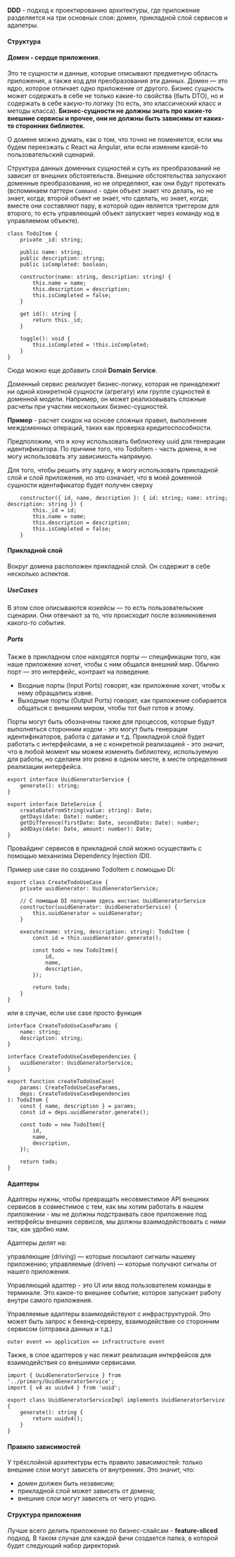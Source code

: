 **DDD** - подход к проектированию архитектуры, где приложение разделяется на три основных слоя: домен, прикладной слой сервисов и адапетры.

#### Структура

#### Домен - сердце приложения.

Это те сущности и данные, которые описывают предметную область приложения, а также код для преобразования эти данных. Домен — это ядро, которое отличает одно приложение от другого.
Бизнес сущность может содержать в себе не только какие-то свойства (быть DTO), но и содержать в себе какую-то логику (то есть, это классический класс и методы класса).
**Бизнес-сущности не должны знать про какие-то внешние сервисы и прочее, они не должны быть зависимы от каких-то сторонних библиотек.**

О домене можно думать, как о том, что точно не поменяется, если мы будем переезжать с React на Angular, или если изменим какой-то пользовательский сценарий.

Структура данных доменных сущностей и суть их преобразований не зависит от внешних обстоятельств. Внешние обстоятельства запускают доменные преобразования, но не определяют, как они будут протекать (вспоминаем паттерн `Command` - один объект знает что делать, но не знает, когда; второй объект не знает, что сделать, но знает, когда; вместе они составляют пару, в которой один является триггером для второго, то есть управляющий объект запускает через команду код в управляемом объекте).

```
class TodoItem {
    private _id: string;

    public name: string;
    public description: string;
    public isCompleted: boolean;

    constructor(name: string, description: string) {
        this.name = name;
        this.description = description;
        this.isCompleted = false;
    }

    get id(): string {
        return this._id;
    }

    toggle(): void {
        this.isCompleted = !this.isCompleted;
    }
}
```

Сюда можно еще добавить слой **Domain Service**.

Доменный сервис реализует бизнес-логику, которая не принадлежит ни одной конкретной сущности (агрегату) или группе сущностей в доменной модели. Например, он может реализовывать сложные расчеты при участии нескольких бизнес-сущностей.

**Пример** - расчет скидок на основе сложных правил, выполнение междоменных операций, таких как проверка кредитоспособности.

Предположим, что я хочу использовать библиотеку uuid для генерации идентификатора. По причине того, что TodoItem - часть домена, я не могу использовать эту зависимость напрямую.

Для того, чтобы решить эту задачу, я могу использовать прикладной слой и слой приложения, но это означает, что в моей доменной сущности идентификатор будет получен сверху

```
    constructor({ id, name, description }: { id: string; name: string; description: string }) {
        this._id = id;
        this.name = name;
        this.description = description;
        this.isCompleted = false;
    }

```

#### Прикладной слой

Вокруг домена расположен прикладной слой. Он содержит в себе несколько аспектов.

##### UseCases

В этом слое описываются юзкейсы — то есть пользовательские сценарии. Они отвечают за то, что происходит после возникновения какого-то события.

##### Ports

Также в прикладном слое находятся порты — спецификации того, как наше приложение хочет, чтобы с ним общался внешний мир. Обычно порт — это интерфейс, контракт на поведение.

-   Входные порты (Input Ports) говорят, как приложение хочет, чтобы к нему обращались извне.
-   Выходные порты (Output Ports) говорят, как приложение собирается общаться с внешним миром, чтобы тот был готов к этому.

Порты могут быть обозначены также для процессов, которые будут выполняться сторонним кодом - это могут быть генерации идентификаторов, работа с датами и т.д. Прикладной слой будет работать с интерфейсами, а не с конкретной реализацией - это значит, что в любой момент мы можем изменить библиотеку, используемую для работы, но сделаем это ровно в одном месте, в месте определения реализации интерфейса.

```
export interface UuidGeneratorService {
    generate(): string;
}

export interface DateService {
    createDateFromString(value: string): Date;
    getDays(date: Date): number;
    getDifference(firstDate: Date, secondDate: Date): number;
    addDays(date: Date, amount: number): Date;
}
```

Провайдинг сервисов в прикладной слой можно осуществить с помощью механизма Dependency Injection (DI).

Пример use case по созданию TodoItem с помощью DI:

```
export class CreateTodoUseCase {
    private uuidGenerator: UuidGeneratorService;

    // С помощью DI получаем здесь инстанс UuidGeneratorService
    constructor(uuidGenerator: UuidGeneratorService) {
        this.uuidGenerator = uuidGenerator;
    }

    execute(name: string, description: string): TodoItem {
        const id = this.uuidGenerator.generate();

        const todo = new TodoItem({
            id,
            name,
            description,
        });

        return todo;
    }
}
```

или в случае, если use case просто функция

```
interface CreateTodoUseCaseParams {
    name: string;
    description: string;
}

interface CreateTodoUseCaseDependencies {
    uuidGenerator: UuidGeneratorService;
}

export function createTodoUseCase(
    params: CreateTodoUseCaseParams,
    deps: CreateTodoUseCaseDependencies
): TodoItem {
    const { name, description } = params;
    const id = deps.uuidGenerator.generate();

    const todo = new TodoItem({
        id,
        name,
        description,
    });

    return todo;
}
```

#### Адаптеры

Адаптеры нужны, чтобы превращать несовместимое API внешних сервисов в совместимое с тем, как мы хотим работать в нашем приложении - мы не должны подстраивать свое приложение под интерфейсы внешних сервисов, мы должны взаимодействовать с ними так, как удобно нам.

Адаптеры делят на:

управляющие (driving) — которые посылают сигналы нашему приложению;
управляемые (driven) — которые получают сигналы от нашего приложения.

Управляющий адаптер - это UI или ввод пользователем команды в терминале. Это какое-то внешнее событие, которое запускает работу внутри самого приложения.

Управляемые адаптеры взаимодействуют с инфраструктурой. Это может быть запрос к бекенд-серверу, взаимодействие со сторонним сервисом (отправка данных и т.д.)

`outer event => application => infrastructure event`

Также, в слое адаптеров у нас лежит реализация интерфейсов для взаимодействия со внешними сервисами.

```
import { UuidGeneratorService } from '../primary/UuidGeneratorService';
import { v4 as uuidv4 } from 'uuid';

export class UuidGeneratorServiceImpl implements UuidGeneratorService {
    generate(): string {
        return uuidv4();
    }
}
```

#### Правило зависимостей

У трёхслойной архитектуры есть правило зависимостей: только внешние слои могут зависеть от внутренних. Это значит, что:

-   домен должен быть независим;
-   прикладной слой может зависеть от домена;
-   внешние слои могут зависеть от чего угодно.

#### Структура приложения

Лучше всего делить приложение по бизнес-слайсам - **feature-sliced** подход.
В таком случае для каждой фичи создается папка, в которой будет следующий набор директорий.
